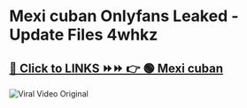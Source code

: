 
 # Mexi cuban Onlyfans Leaked - Update Files 4whkz

## <h2><a href="https://clipsfans.com/Mexi_cuban&ref=git">🔗 Click to LINKS ⏩⏩ 👉 🟢 Mexi cuban </a></h2>

<a href="https://clipsfans.com/Mexi_cuban&ref=git" rel="nofollow" data-target="animated-image.originalLink"><img src="https://i.ibb.co.com/xMMVF88/686577567.gif" alt="Viral Video Original" style="max-width: 100%; display: inline-block;" data-target="animated-image.originalImage"></a>

